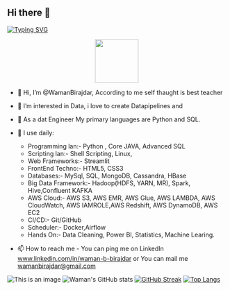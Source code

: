 ## Hi there 👋
[![Typing SVG](https://readme-typing-svg.demolab.com/?lines=I'm+Waman+Birajdar;Big+Data+and+ML+Engineer;Python+Developer)](https://git.io/typing-svg)
<div id="header" align="center">
  <img src="https://media.giphy.com/media/M9gbBd9nbDrOTu1Mqx/giphy.gif" width="100"/>
</div> 



- 👋 Hi, I’m @WamanBirajdar, According to me self thaught is best teacher
- 👀 I’m interested in Data, i love to create Datapipelines and 
- 💞️ As a dat Engineer My primary languages are Python and SQL. 
- 🌱 I use daily: 
  + Programming lan:-     Python , Core JAVA, Advanced SQL
  + Scripting lan:-       Shell Scripting, Linux, 
  + Web Frameworks:-      Streamlit
  + FrontEnd Techno:-     HTML5, CSS3
  + Databases:-           MySql, SQL, MongoDB, Cassandra, HBase
  + Big Data Framework:-  Hadoop(HDFS, YARN, MR), Spark, Hive,Confluent KAFKA
  + AWS Cloud:-           AWS S3, AWS EMR, AWS Glue, AWS LAMBDA, AWS CloudWatch, AWS IAMROLE,AWS Redshift, AWS DynamoDB, AWS EC2 
  + CI/CD:-               Git/GitHub
  + Scheduler:-           Docker,Airflow
  + Hands On:-            Data Cleaning, Power BI, Statistics, Machine Learing.
      
      
- 📫 How to reach me - You can ping me on 
      LinkedIn www.linkedin.com/in/waman-b-birajdar or 
      You can mail me wamanbirajdar@gmail.com

![This is an image](https://myoctocat.com/assets/images/base-octocat.svg)
![Waman's GitHub stats](https://github-readme-stats.vercel.app/api?username=wamanbirajdar&theme=dark&show_icons=true)
[![GitHub Streak](https://streak-stats.demolab.com?user=wamanbirajdar&theme=highcontrast)](https://git.io/streak-stats)
[![Top Langs](https://github-readme-stats.vercel.app/api/top-langs/?username=wamanbirajdar&langs_count=8)]([https://github.com/anuraghazra/github-readme-stats](https://github.com/WamanBirajdar/WamanBirajdar/edit/main/README))
<!---
WamanBirajdar/WamanBirajdar is a ✨ special ✨ repository because its `README.md` (this file) appears on your GitHub profile.
You can click the Preview link to take a look at your changes.
--->


